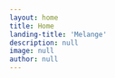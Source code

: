 ```yaml
---
layout: home
title: Home
landing-title: 'Melange'
description: null
image: null
author: null
---
```

